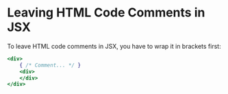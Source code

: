 # Leaving HTML Code Comments in JSX

To leave HTML code comments in JSX, you have to wrap it in brackets first:

```jsx
<div>
    { /* Comment... */ }
    <div>
    </div>
</div>
```
